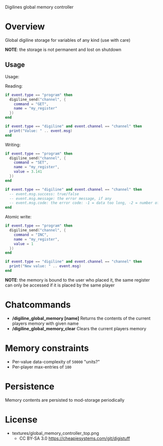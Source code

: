 
Digilines global memory controller
# Overview

Global digiline storage for variables of any kind (use with care)

**NOTE**: the storage is not permanent and lost on shutdown

## Usage

Usage:

Reading:
```lua
if event.type == "program" then
  digiline_send("channel", {
    command = "GET",
    name = "my_register"
  })
end

if event.type == "digiline" and event.channel == "channel" then
  print("Value: " .. event.msg)
end
```

Writing:
```lua
if event.type == "program" then
  digiline_send("channel", {
    command = "SET",
    name = "my_register",
    value = 3.141
  })
end

if event.type == "digiline" and event.channel == "channel" then
  -- event.msg.success: true/false
  -- event.msg.message: the error message, if any
  -- event.msg.code: the error code: -1 = data too long, -2 = number of per-player entries exceeded
end
```

Atomic write:
```lua
if event.type == "program" then
  digiline_send("channel", {
    command = "INC",
    name = "my_register",
    value = 1
  })
end

if event.type == "digiline" and event.channel == "channel" then
  print("New value: " .. event.msg)
end
```

**NOTE**: the memory is bound to the user who placed it, the same register can only be accessed if it is placed by the same player

# Chatcommands

* **/digiline_global_memory [name]** Returns the contents of the current players memory with given name
* **/digiline_global_memory_clear** Clears the current players memory

# Memory constraints

* Per-value data-complexity of `50000` "units?"
* Per-player max-entries of `100`

# Persistence

Memory contents are persisted to mod-storage periodically

# License

* textures/global_memory_controller_top.png
  * CC BY-SA 3.0 https://cheapiesystems.com/git/digistuff

